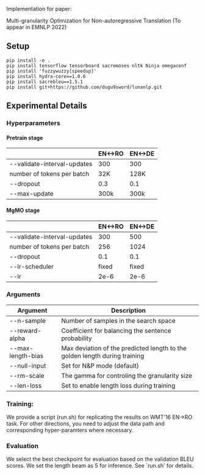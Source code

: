 
Implementation for paper:

Multi-granularity Optimization for Non-autoregressive Translation (To appear in EMNLP 2022)

<!-- [Paper Link](https://arxiv.org/abs/2110.07515) -->

<!-- ## Replication   -->

## Setup
```
pip install -e . 
pip install tensorflow tensorboard sacremoses nltk Ninja omegaconf
pip install 'fuzzywuzzy[speedup]'
pip install hydra-core==1.0.6
pip install sacrebleu==1.5.1
pip install git+https://github.com/dugu9sword/lunanlp.git
```

## Experimental Details
### Hyperparameters
#### Pretrain stage
|                             	| EN<->RO 	| EN<->DE 	|
|-----------------------------	|---------	|---------	|
| --validate-interval-updates 	| 300     	| 300     	|
| number of tokens per batch  	| 32K     	| 128K    	|
| --dropout                   	| 0.3     	| 0.1     	|
| --max-update                   	| 300k     	| 300k     	|
#### MgMO stage
|                             	| EN<->RO 	| EN<->DE 	|
|-----------------------------	|---------	|---------	|
| --validate-interval-updates 	| 300     	| 500     	|
| number of tokens per batch  	| 256     	| 1024    	|
| --dropout                   	| 0.1     	| 0.1     	|
| --lr-scheduler                   	| fixed    	| fixed     	|
| --lr             | 2e-6 | 2e-6 |
### Arguments
|Argument	|Description	|
|---------------	|------------------------------------------------	|
| --n-sample 	| Number of samples in the search space      	|
| --reward-alpha  	| Coefficient for balancing the sentence probability     	|
| --max-length-bias         	| Max deviation of the predicted length to the golden length during training    	|
| --null-input | Set for N&P mode (default) |
| --rm-scale | The gamma for controling the granularity size |
| --len-loss | Set to enable length loss during training |


### Training:
We provide a script (run.sh) for replicating the results on WMT'16 EN->RO task. For other directions, you need to adjust the data path and corresponding hyper-paramters where necessary.


<!-- 
WMT16-ENRO
```bash
python3 train.py data-bin/wmt14.en-de_kd --source-lang en --target-lang de  --save-dir checkpoints  --eval-tokenized-bleu \
   --keep-interval-updates 5 --save-interval-updates 500 --validate-interval-updates 500 --maximize-best-checkpoint-metric \
   --eval-bleu-remove-bpe --eval-bleu-print-samples --best-checkpoint-metric bleu --log-format simple --log-interval 100 \
   --eval-bleu --eval-bleu-detok space --keep-last-epochs 5 --keep-best-checkpoints 5  --fixed-validation-seed 7 --ddp-backend=no_c10d \
   --share-all-embeddings --decoder-learned-pos --encoder-learned-pos  --optimizer adam --adam-betas "(0.9,0.98)" --lr 0.0005 \ 
   --lr-scheduler inverse_sqrt --stop-min-lr 1e-09 --warmup-updates 10000 --warmup-init-lr 1e-07 --apply-bert-init --weight-decay 0.01 \
   --fp16 --clip-norm 2.0 --max-update 300000  --task translation_glat --criterion glat_loss --arch glat_sd --noise full_mask \ 
   --concat-yhat --concat-dropout 0.0  --label-smoothing 0.1 \ 
   --activation-fn gelu --dropout 0.1  --max-tokens 8192 --glat-mode glat \ 
   --length-loss-factor 0.1 --pred-length-offset 
``` -->



### Evaluation
We select the best checkpoint for evaluation based on the validation BLEU scores. We set the length beam as 5 for inference. See `run.sh' for details.

<!-- ```bash
fairseq-generate data-bin/wmt14.en-de_kd  --path PATH_TO_A_CHECKPOINT \
    --gen-subset test --task translation_lev --iter-decode-max-iter 0 \
    --iter-decode-eos-penalty 0 --beam 1 --remove-bpe --print-step --batch-size 100
```
**Note**: 1) Add `--plain-ctc --model-overrides '{"ctc_beam_size": 1, "plain_ctc": True}'` if it is CTC based; 2) Change the task to `translation_glat` if it is GLAT based. -->



<!-- 
## Training Efficiency
We show the training efficiency of our DSLP model based on vanilla NAT model. Specifically, we compared the BLUE socres of vanilla NAT and vanilla NAT with DSLP & Mixed Training on the same traning time (in hours). 

As we observed, our DSLP model achieves much higher BLUE scores shortly after the training started (~3 hours). It shows that our DSLP is much more efficient in training, as our model ahieves higher BLUE scores with the same amount of training cost.

![Efficiency](docs/efficiency.png)

We run the experiments with 8 Tesla V100 GPUs. The batch size is 128K tokens, and each model is trained with 300K updates. -->
